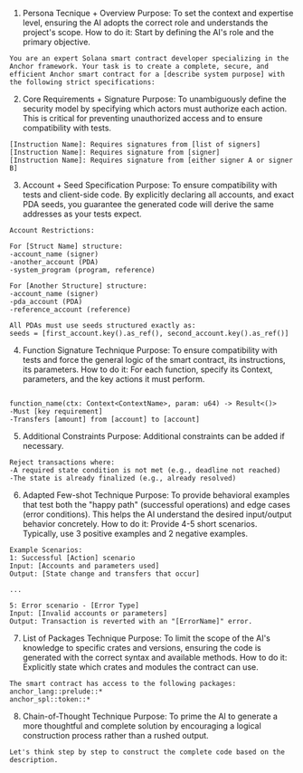1. Persona Tecnique + Overview
Purpose: To set the context and expertise level, ensuring the AI adopts the correct role and understands the project's scope.
How to do it: Start by defining the AI's role and the primary objective.

```
You are an expert Solana smart contract developer specializing in the Anchor framework. Your task is to create a complete, secure, and efficient Anchor smart contract for a [describe system purpose] with the following strict specifications:
```
2. Core Requirements + Signature
Purpose: To unambiguously define the security model by specifying which actors must authorize each action. This is critical for preventing unauthorized access and to ensure compatibility with tests.

```
[Instruction Name]: Requires signatures from [list of signers]
[Instruction Name]: Requires signature from [signer]
[Instruction Name]: Requires signature from [either signer A or signer B]
```

3. Account + Seed Specification 
Purpose: To ensure compatibility with tests and client-side code. By explicitly declaring all accounts, and exact PDA seeds, you guarantee the generated code will derive the same addresses as your tests expect.

```
Account Restrictions:

For [Struct Name] structure:
-account_name (signer)
-another_account (PDA)
-system_program (program, reference)

For [Another Structure] structure:
-account_name (signer)
-pda_account (PDA)
-reference_account (reference)

All PDAs must use seeds structured exactly as:
seeds = [first_account.key().as_ref(), second_account.key().as_ref()]
```

4. Function Signature Technique
Purpose: To ensure compatibility with tests and force the general logic of the smart contract, its instructions, its parameters.
How to do it: For each function, specify its Context, parameters, and the key actions it must perform.

```

function_name(ctx: Context<ContextName>, param: u64) -> Result<()>
-Must [key requirement]
-Transfers [amount] from [account] to [account]

```

5. Additional Constraints 
Purpose: Additional constraints can be added if necessary.

```
Reject transactions where:
-A required state condition is not met (e.g., deadline not reached)
-The state is already finalized (e.g., already resolved)
```

6. Adapted Few-shot Technique
Purpose: To provide behavioral examples that test both the "happy path" (successful operations) and edge cases (error conditions). This helps the AI understand the desired input/output behavior concretely.
How to do it: Provide 4-5 short scenarios. Typically, use 3 positive examples and 2 negative examples.

```
Example Scenarios:
1: Successful [Action] scenario
Input: [Accounts and parameters used]
Output: [State change and transfers that occur]

...

5: Error scenario - [Error Type]
Input: [Invalid accounts or parameters]
Output: Transaction is reverted with an "[ErrorName]" error.
```

7. List of Packages Technique
Purpose: To limit the scope of the AI's knowledge to specific crates and versions, ensuring the code is generated with the correct syntax and available methods.
How to do it: Explicitly state which crates and modules the contract can use.

```
The smart contract has access to the following packages:
anchor_lang::prelude::*
anchor_spl::token::*
```

8. Chain-of-Thought Technique
Purpose: To prime the AI to generate a more thoughtful and complete solution by encouraging a logical construction process rather than a rushed output.

```
Let's think step by step to construct the complete code based on the description. 
```
